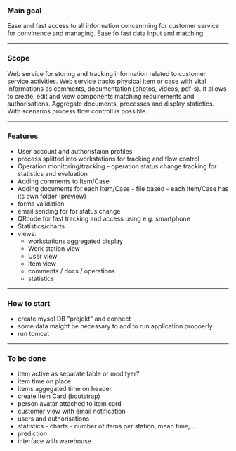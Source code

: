 ### Main goal
Ease and fast access to all information concenrning for customer service for convinence and managing. Ease fo fast data input and matching
***
### Scope
Web service for storing and tracking information related to customer service activities. Web service tracks physical item or case with vital informations as comments, documentation (photos, videos, pdf-s). It allows to create, edit and view components matching requirements and authorisations. Aggregate documents, processes and display statictics. With scenarios process flow controll is possible.
***
### Features
* User account and authoristaion profiles
* process splitted into workstations for tracking and flow control
* Operation monitoring/tracking - operation status change tracking for statistics and evaluation
* Adding comments to Item/Case
* Adding documents for each Item/Case - file based - each Item/Case has its own folder (preview)
* forms validation
* email sending for for status change
* QRcode for fast tracking and access using e.g. smartphone
* Statistics/charts
* views:
    - workstations aggregated display
    - Work station view
    - User view
    - Item view
    - comments / docs / operations
    - statistics
***
### How to start
* create mysql DB "projekt" and connect
* some data maight be necessary to add to run application propoerly
* run tomcat
***
### To be done
* item active as separate table or modifyer?
* item time on place
* items aggegated time on header
* create Item Card (bootstrap)
* person avatar attached to item card
* customer view with email notification
* users and authorisations
* statistics - charts - number of items per station, mean time,...
* prediction
* interface with warehouse
